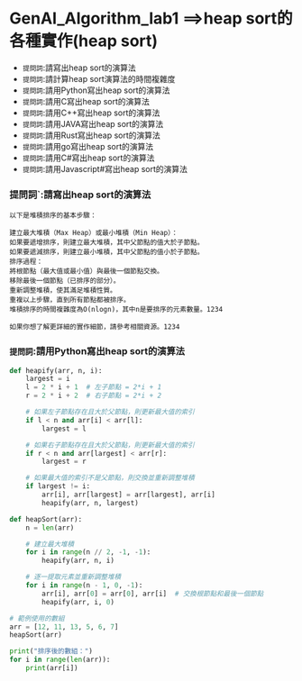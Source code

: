 # GenAI_Algorithm_lab1 ==>heap sort的各種實作(heap sort)
- `提問詞`:請寫出heap sort的演算法
- `提問詞`:請計算heap sort演算法的時間複雜度
- `提問詞`:請用Python寫出heap sort的演算法
- `提問詞`:請用C寫出heap sort的演算法
- `提問詞`:請用C++寫出heap sort的演算法
- `提問詞`:請用JAVA寫出heap sort的演算法
- `提問詞`:請用Rust寫出heap sort的演算法
- `提問詞`:請用go寫出heap sort的演算法
- `提問詞`:請用C#寫出heap sort的演算法
- `提問詞`:請用Javascript#寫出heap sort的演算法


### 提問詞`:請寫出heap sort的演算法
```
以下是堆積排序的基本步驟：

建立最大堆積（Max Heap）或最小堆積（Min Heap）：
如果要遞增排序，則建立最大堆積，其中父節點的值大於子節點。
如果要遞減排序，則建立最小堆積，其中父節點的值小於子節點。
排序過程：
將根節點（最大值或最小值）與最後一個節點交換。
移除最後一個節點（已排序的部分）。
重新調整堆積，使其滿足堆積性質。
重複以上步驟，直到所有節點都被排序。
堆積排序的時間複雜度為O(nlogn)，其中n是要排序的元素數量。1234

如果你想了解更詳細的實作細節，請參考相關資源。1234
```

### `提問詞`:請用Python寫出heap sort的演算法
```python
def heapify(arr, n, i):
    largest = i
    l = 2 * i + 1  # 左子節點 = 2*i + 1
    r = 2 * i + 2  # 右子節點 = 2*i + 2

    # 如果左子節點存在且大於父節點，則更新最大值的索引
    if l < n and arr[i] < arr[l]:
        largest = l

    # 如果右子節點存在且大於父節點，則更新最大值的索引
    if r < n and arr[largest] < arr[r]:
        largest = r

    # 如果最大值的索引不是父節點，則交換並重新調整堆積
    if largest != i:
        arr[i], arr[largest] = arr[largest], arr[i]
        heapify(arr, n, largest)

def heapSort(arr):
    n = len(arr)

    # 建立最大堆積
    for i in range(n // 2, -1, -1):
        heapify(arr, n, i)

    # 逐一提取元素並重新調整堆積
    for i in range(n - 1, 0, -1):
        arr[i], arr[0] = arr[0], arr[i]  # 交換根節點和最後一個節點
        heapify(arr, i, 0)

# 範例使用的數組
arr = [12, 11, 13, 5, 6, 7]
heapSort(arr)

print("排序後的數組：")
for i in range(len(arr)):
    print(arr[i])
```

